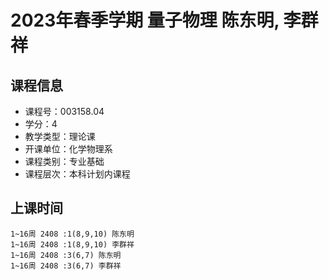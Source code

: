 # 2023年春季学期 量子物理 陈东明, 李群祥






## 课程信息

- 课程号：003158.04
- 学分：4
- 教学类型：理论课
- 开课单位：化学物理系
- 课程类别：专业基础
- 课程层次：本科计划内课程

## 上课时间

```
1~16周 2408 :1(8,9,10) 陈东明
1~16周 2408 :1(8,9,10) 李群祥
1~16周 2408 :3(6,7) 陈东明
1~16周 2408 :3(6,7) 李群祥
```

